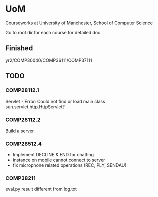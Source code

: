 # UoM
Courseworks at University of Manchester, School of Computer Science

Go to root dir for each course for detailed doc



## Finished
yr2/COMP30040/COMP36111/COMP37111


## TODO
### COMP28112.1
Servlet - Error: Could not find or load main class sun.servlet.http.HttpServlet?

### COMP28112.2
Build a server

### COMP28512.4
 - Implement DECLINE & END for chatting
 - instance on mobile cannot connect to server
 - fix microphone related operations (REC, PLY, SENDAU)

### COMP38211
eval.py result different from log.txt